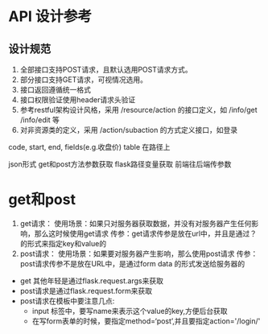 # API 设计参考

## 设计规范

1. 全部接口支持POST请求，且默认选用POST请求方式。
2. 部分接口支持GET请求，可视情况选用。
3. 接口返回遵循统一格式
4. 接口权限验证使用header请求头验证
5. 参考restful架构设计风格，采用 /resource/action 的接口定义，如 /info/get   /info/edit 等
6. 对非资源类的定义，采用 /action/subaction 的方式定义接口，如登录




code, start, end, fields(e.g.收盘价)
table 在路径上

json形式
get和post方法参数获取
flask路径变量获取 前端往后端传参数

# get和post
1. get请求：
        使用场景：如果只对服务器获取数据，并没有对服务器产生任何影响，那么这时候使用get请求
        传参：get请求传参是放在url中，并且是通过？的形式来指定key和value的
2. post请求：
        使用场景：如果要对服务器产生影响，那么使用post请求
        传参：post请求传参不是放在URL中，是通过form data 的形式发送给服务器的
* get 其他年轻是通过flask.request.args来获取
* post请求是通过flask.request.form来获取
* post请求在模板中要注意几点:
    * input 标签中，要写name来表示这个value的key,方便后台获取
    * 在写form表单的时候，要指定method=‘post’,并且要指定action='/login/'  
    


